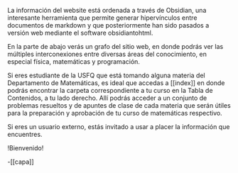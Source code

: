 La información del website está ordenada a través de Obsidian, una interesante herramienta que permite generar hipervínculos entre documentos de markdown y que posteriormente han sido pasados a versión web mediante el software obsidiantohtml. 

En la parte de abajo verás un grafo del sitio web, en donde podrás ver las múltiples interconexiones entre diversas áreas del conocimiento, en especial física, matemáticas y programación.

Si eres estudiante de la USFQ que está tomando alguna materia del Departamento de Matemáticas, es ideal que accedas a [[index]] en donde podrás encontrar la carpeta correspondiente a tu curso en la Tabla de Contenidos, a tu lado derecho. Allí podrás acceder a un conjunto de problemas resueltos y de apuntes de clase de cada materia que serán útiles para la preparación y aprobación de tu curso de matemáticas respectivo.

Si eres un usuario externo, estás invitado a usar a placer la información que encuentres.

!Bienvenido!

-[[capa]]

